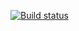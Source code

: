 [![Build status](https://ci.appveyor.com/api/projects/status/u3ha7hlhqptyp3nw?svg=true)](https://ci.appveyor.com/project/katrin4455/jarfile)